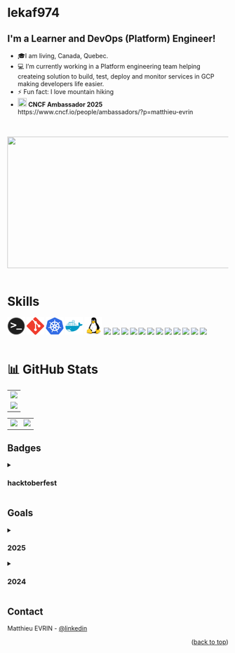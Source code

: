 <div id="top"></div>

<br />
<div align="left">
  <h1><b>lekaf974</b>
</div>


## I'm a Learner and DevOps (Platform) Engineer!
- 🎓I am living, Canada, Quebec.
- 💻 I’m currently working in a Platform engineering team helping createing solution to build, test, deploy and monitor services in GCP making developers life easier.
- ⚡ Fun fact: I love mountain hiking
- <div align="left" vertical="center">
  <img src="https://avatars.githubusercontent.com/u/13455738?s=200&v=4" width="20" height="20"/>
  <strong>CNCF Ambassador 2025</strong> https://www.cncf.io/people/ambassadors/?p=matthieu-evrin
  </div>
<br />




<br />
<div id="header" align="center">
  <img src="https://media.giphy.com/media/dWesBcTLavkZuG35MI/giphy.gif" width="600" height="300"/>
</div>

<br />

# Skills

<div>
  <img height="40" src="https://raw.githubusercontent.com/github/explore/80688e429a7d4ef2fca1e82350fe8e3517d3494d/topics/terminal/terminal.png" />
  <img height="40" src="https://raw.githubusercontent.com/github/explore/80688e429a7d4ef2fca1e82350fe8e3517d3494d/topics/git/git.png" />
  <img height="40" src="https://raw.githubusercontent.com/devicons/devicon/master/icons/kubernetes/kubernetes-plain.svg" />
  <img height="40" src="https://raw.githubusercontent.com/devicons/devicon/master/icons/docker/docker-plain.svg"> 
  <img height="40" src="https://raw.githubusercontent.com/devicons/devicon/master/icons/linux/linux-original.svg">
  <img height="40" src="https://cdn.jsdelivr.net/gh/devicons/devicon@latest/icons/ansible/ansible-original.svg" />
  <img height="40" src="https://cdn.jsdelivr.net/gh/devicons/devicon@latest/icons/archlinux/archlinux-original.svg" />
  <img height="40" src="https://cdn.jsdelivr.net/gh/devicons/devicon@latest/icons/envoy/envoy-original.svg" />
  <img height="40" src="https://cdn.jsdelivr.net/gh/devicons/devicon@latest/icons/fastapi/fastapi-original.svg" />
  <img height="40" src="https://cdn.jsdelivr.net/gh/devicons/devicon@latest/icons/flask/flask-original.svg" />
  <img height="40" src="https://cdn.jsdelivr.net/gh/devicons/devicon@latest/icons/githubactions/githubactions-original.svg" />
  <img height="40" src="https://cdn.jsdelivr.net/gh/devicons/devicon@latest/icons/go/go-original.svg" />
  <img height="40" src="https://cdn.jsdelivr.net/gh/devicons/devicon@latest/icons/googlecloud/googlecloud-original.svg" />
  <img height="40" src="https://cdn.jsdelivr.net/gh/devicons/devicon@latest/icons/linux/linux-original.svg" />
  <img height="40" src="https://cdn.jsdelivr.net/gh/devicons/devicon@latest/icons/nestjs/nestjs-original.svg" />
  <img height="40" src="https://cdn.jsdelivr.net/gh/devicons/devicon@latest/icons/postgresql/postgresql-original.svg" />
  <img height="40" src="https://cdn.jsdelivr.net/gh/devicons/devicon@latest/icons/python/python-original.svg" />                    
</div>
<br />


# 📊 GitHub Stats

<table align='center'>
  <tr>
    <td>
      <!-- <img src="https://github-readme-streak-stats.herokuapp.com?user=lekaf974&theme=neon-palenight&hide_border=true&card_width=705"> -->
      <img src="https://github-readme-streak-stats.herokuapp.com?user=lekaf974&hide_border=true&card_width=705">
     </td>
   </tr>
  <tr>
    <td>
      <!-- <img src="http://github-profile-summary-cards.vercel.app/api/cards/profile-details?username=lekaf974&theme=2077"> -->
      <img src="http://github-profile-summary-cards.vercel.app/api/cards/profile-details?username=lekaf974&">
     </td>
   </tr>
</table><table align='center'>
  <tr>
    <!-- <td><img src="http://github-profile-summary-cards.vercel.app/api/cards/stats?username=lekaf974&theme=aura_dark"></td>
    <td><img src="http://github-profile-summary-cards.vercel.app/api/cards/most-commit-language?username=lekaf974&theme=aura_dark&exclude=html,scss,mathematica,js"></td> -->
    <td><img src="http://github-profile-summary-cards.vercel.app/api/cards/stats?username=lekaf974"></td>
    <td><img src="http://github-profile-summary-cards.vercel.app/api/cards/most-commit-language?username=lekaf974&exclude=html,scss,mathematica,js"></td>
  </tr>
</table>

## Badges

<details>
<summary>

### hacktoberfest

</summary>

[![@lekaf974's Holopin badges, which is a link to view their full Holopin profile](https://holopin.me/lekaf974)](https://holopin.io/@lekaf974)

</details>

## Goals

<details>
<summary>

### 2025

</summary>

#### CNCF engagement

- [x] CNCF Ambassador Application (ACCEPTED)
- [ ] Assist my first KubeCon in Atlanta (CANCELLED)
- [ ] Mentorship GSoC or LFX

#### Learning and skills development 
---

#### Kubernetes and it's ecosystem
- ArgoCD

#### Programming lanquage or Frameworks
- Golang
- BATS Testing
- .Net Core

#### Contribute on CNCF projects
---

- **meshery**: https://github.com/search?q=author%3Alekaf974+type%3Apr+created%3A2025-01-01..2025-12-31+org%3Ameshery&type=pullrequests
- **metal3-io**: https://github.com/search?q=author%3Alekaf974+type%3Apr+created%3A2025-01-01..2025-12-31+org%3Ametal3-io&type=pullrequests
- **score-spec**: https://github.com/search?q=author%3Alekaf974+type%3Apr+created%3A2025-01-01..2025-12-31+org%3Ascore-spec&type=pullrequests

</details>

<details>
<summary>

### 2024 

</summary>

#### Learning and skills development
---

##### Kubernetes and it's ecosystem
- ArgoCD
- Exteranl Secret Operator (GCP)
- Kubernetes API Gateway

##### Programming lanquage or Frameworks
- Golang
- Jekyll

#### Contribute on CNCF projects
---

- **cortexproject**: https://github.com/search?q=author%3Alekaf974+type%3Apr+created%3A2024-01-01..2024-12-31+org%3Acortexproject&type=pullrequests
- **etcd-io**: https://github.com/search?q=author%3Alekaf974+type%3Apr+created%3A2024-01-01..2024-12-31+org%3Aetcd-io&type=pullrequests
- **jaegertracing**: https://github.com/search?q=author%3Alekaf974+type%3Apr+created%3A2024-01-01..2024-12-31+org%3Ajeagertracing&type=pullrequests
- **kubearmor**: https://github.com/search?q=author%3Alekaf974+type%3Apr+created%3A2024-01-01..2024-12-31+org%3Akubearmor&type=pullrequests
- **meshery**: https://github.com/search?q=author%3Alekaf974+type%3Apr+created%3A2024-01-01..2024-12-31+org%3Ameshery&type=pullrequests
- **metal3-io**: https://github.com/search?q=author%3Alekaf974+type%3Apr+created%3A2024-01-01..2024-12-31+org%3Ametal3-io&type=pullrequests
- **volcano.sh**: https://github.com/search?q=author%3Alekaf974+type%3Apr+created%3A2024-01-01..2024-12-31+org%3Avolcano-sh&type=pullrequests

</details>

## Contact

Matthieu EVRIN - [@linkedin](https://www.linkedin.com/in/matthieu-evrin/)

<p align="right">(<a href="#top">back to top</a>)</p>
